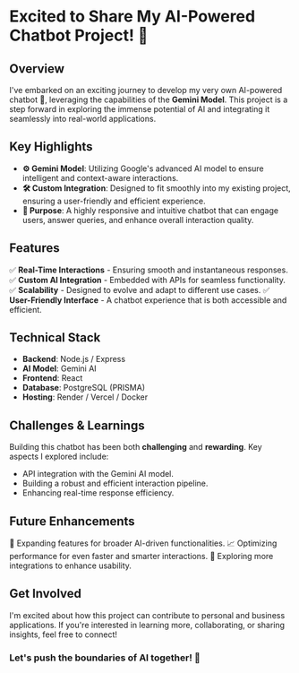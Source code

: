 # Excited to Share My AI-Powered Chatbot Project! 🚀

## Overview
I've embarked on an exciting journey to develop my very own AI-powered chatbot 🤖, leveraging the capabilities of the **Gemini Model**. This project is a step forward in exploring the immense potential of AI and integrating it seamlessly into real-world applications.

## Key Highlights
- **⚙️ Gemini Model**: Utilizing Google's advanced AI model to ensure intelligent and context-aware interactions.
- **🛠️ Custom Integration**: Designed to fit smoothly into my existing project, ensuring a user-friendly and efficient experience.
- **🎯 Purpose**: A highly responsive and intuitive chatbot that can engage users, answer queries, and enhance overall interaction quality.

## Features
✅ **Real-Time Interactions** - Ensuring smooth and instantaneous responses.
✅ **Custom AI Integration** - Embedded with APIs for seamless functionality.
✅ **Scalability** - Designed to evolve and adapt to different use cases.
✅ **User-Friendly Interface** - A chatbot experience that is both accessible and efficient.

## Technical Stack
- **Backend**: Node.js / Express
- **AI Model**: Gemini AI
- **Frontend**: React
- **Database**: PostgreSQL (PRISMA)
- **Hosting**: Render / Vercel / Docker

## Challenges & Learnings
Building this chatbot has been both **challenging** and **rewarding**. Key aspects I explored include:
- API integration with the Gemini AI model.
- Building a robust and efficient interaction pipeline.
- Enhancing real-time response efficiency.

## Future Enhancements
🚀 Expanding features for broader AI-driven functionalities.
📈 Optimizing performance for even faster and smarter interactions.
🔗 Exploring more integrations to enhance usability.

## Get Involved
I'm excited about how this project can contribute to personal and business applications. If you're interested in learning more, collaborating, or sharing insights, feel free to connect!

### Let's push the boundaries of AI together! 🌟

